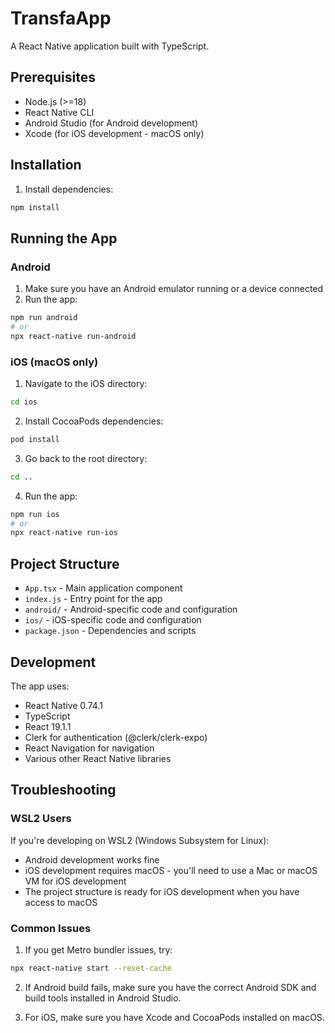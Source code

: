 # TransfaApp

A React Native application built with TypeScript.

## Prerequisites

- Node.js (>=18)
- React Native CLI
- Android Studio (for Android development)
- Xcode (for iOS development - macOS only)

## Installation

1. Install dependencies:

```bash
npm install
```

## Running the App

### Android

1. Make sure you have an Android emulator running or a device connected
2. Run the app:

```bash
npm run android
# or
npx react-native run-android
```

### iOS (macOS only)

1. Navigate to the iOS directory:

```bash
cd ios
```

2. Install CocoaPods dependencies:

```bash
pod install
```

3. Go back to the root directory:

```bash
cd ..
```

4. Run the app:

```bash
npm run ios
# or
npx react-native run-ios
```

## Project Structure

- `App.tsx` - Main application component
- `index.js` - Entry point for the app
- `android/` - Android-specific code and configuration
- `ios/` - iOS-specific code and configuration
- `package.json` - Dependencies and scripts

## Development

The app uses:

- React Native 0.74.1
- TypeScript
- React 19.1.1
- Clerk for authentication (@clerk/clerk-expo)
- React Navigation for navigation
- Various other React Native libraries

## Troubleshooting

### WSL2 Users

If you're developing on WSL2 (Windows Subsystem for Linux):

- Android development works fine
- iOS development requires macOS - you'll need to use a Mac or macOS VM for iOS development
- The project structure is ready for iOS development when you have access to macOS

### Common Issues

1. If you get Metro bundler issues, try:

```bash
npx react-native start --reset-cache
```

2. If Android build fails, make sure you have the correct Android SDK and build tools installed in Android Studio.

3. For iOS, make sure you have Xcode and CocoaPods installed on macOS.
